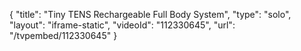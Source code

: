 {
    "title": "Tiny TENS Rechargeable Full Body System",
    "type": "solo",
    "layout": "iframe-static",
    "videoId": "112330645",
    "url": "\/tvpembed\/112330645"
}